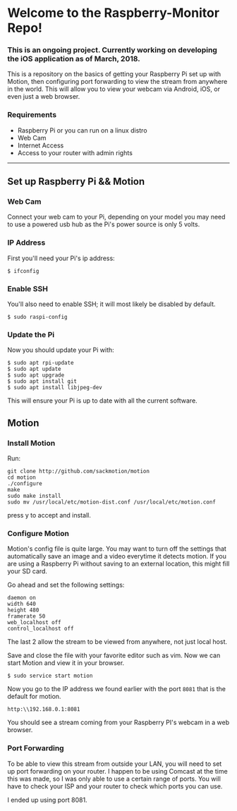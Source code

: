 # Welcome to the Raspberry-Monitor Repo!

### This is an ongoing project.  Currently working on developing the iOS application as of March, 2018.

This is a repository on the basics of getting your Raspberry Pi set up with Motion, then configuring port forwarding to view the stream from anywhere in the world.  This will allow you to view your webcam via Android, iOS, or even just a web browser.

### Requirements
* Raspberry Pi or you can run on a linux distro
* Web Cam
* Internet Access
* Access to your router with admin rights

***

## Set up Raspberry Pi && Motion

### Web Cam
Connect your web cam to your Pi, depending on your model you may need to use a powered usb hub as the Pi's power source is only 5 volts.

### IP Address
First you'll need your Pi's ip address:

```shell
$ ifconfig
```

### Enable SSH
You'll also need to enable SSH; it will most likely be disabled by default.

```shell
$ sudo raspi-config
```

### Update the Pi
Now you should update your Pi with:
```shell
$ sudo apt rpi-update
$ sudo apt update
$ sudo apt upgrade
$ sudo apt install git
$ sudo apt install libjpeg-dev
```
This will ensure your Pi is up to date with all the current software.

## Motion

### Install Motion

Run:

```shell
git clone http://github.com/sackmotion/motion 
cd motion
./configure
make
sudo make install 
sudo mv /usr/local/etc/motion-dist.conf /usr/local/etc/motion.conf 
```

press y to accept and install.

### Configure Motion

Motion's config file is quite large.  You may want to turn off the settings that automatically save an image and a video everytime it detects motion.  If you are using a Raspberry Pi without saving to an external location, this might fill your SD card.

Go ahead and set the following settings:

```
daemon on
width 640
height 480
framerate 50
web_localhost off
control_localhost off
```

The last 2 allow the stream to be viewed from anywhere, not just local host.

Save and close the file with your favorite editor such as vim.  Now we can start Motion and view it in your browser.

```shell
$ sudo service start motion
```

Now you go to the IP address we found earlier with the port `8081` that is the default for motion.

```http
http:\\192.168.0.1:8081
```

You should see a stream coming from your Raspberry PI's webcam in a web browser.

### Port Forwarding

To be able to view this stream from outside your LAN, you will need to set up port forwarding on your router.  I happen to be using Comcast at the time this was made, so I was only able to use a certain range of ports.  You will have to check your ISP and your router to check which ports you can use.

I ended up using port 8081.

